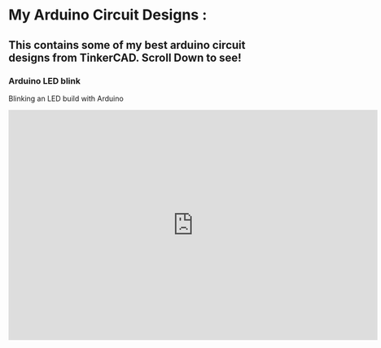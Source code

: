 # My Arduino Circuit Designs :

This contains some of my best arduino circuit designs from TinkerCAD. Scroll Down to see!
---

### Arduino LED blink

Blinking an LED build with Arduino

<iframe width="725" height="453" src="https://www.tinkercad.com/embed/kUPuxhc6anK?editbtn=1" frameborder="0" marginwidth="0" marginheight="0" scrolling="no"></iframe>
